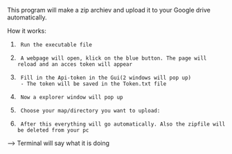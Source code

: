 This program will make a zip archiev and upload it to your Google drive automatically.

How it works:
1.      Run the executable file

2.      A webpage will open, klick on the blue button. The page will reload and an acces token will appear

3.      Fill in the Api-token in the Gui(2 windows will pop up)
        - The token will be saved in the Token.txt file

4.      Now a explorer window will pop up
        
5.      Choose your map/directory you want to upload:
        
6.      After this everything will go automatically. Also the zipfile will be deleted from your pc

--> Terminal will say what it is doing
